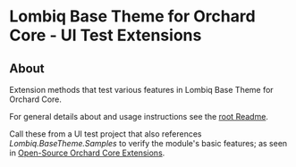 # Lombiq Base Theme for Orchard Core - UI Test Extensions



## About


Extension methods that test various features in Lombiq Base Theme for Orchard Core.

For general details about and usage instructions see the [root Readme](../Readme.md).

Call these from a UI test project that also references _Lombiq.BaseTheme.Samples_ to verify the module's basic features; as seen in [Open-Source Orchard Core Extensions](https://github.com/Lombiq/Open-Source-Orchard-Core-Extensions).
